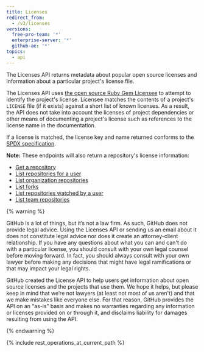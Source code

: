 ```yaml
---
title: Licenses
redirect_from:
  - /v3/licenses
versions:
  free-pro-team: '*'
  enterprise-server: '*'
  github-ae: '*'
topics:
  - api
---
```


The Licenses API returns metadata about popular open source licenses and information about a particular project's license file.

The Licenses API uses [the open source Ruby Gem Licensee](https://github.com/benbalter/licensee) to attempt to identify the project's license. Licensee matches the contents of a project's `LICENSE` file (if it exists) against a short list of known licenses. As a result, the API does not take into account the licenses of project dependencies or other means of documenting a project's license such as references to the license name in the documentation.

If a license is matched, the license key and name returned conforms to the [SPDX specification](https://spdx.org/).

**Note:** These endpoints will also return a repository's license information:

- [Get a repository](/rest/reference/repos#get-a-repository)
- [List repositories for a user](/rest/reference/repos#list-repositories-for-a-user)
- [List organization repositories](/rest/reference/repos#list-organization-repositories)
- [List forks](/rest/reference/repos#list-forks)
- [List repositories watched by a user](/rest/reference/activity#list-repositories-watched-by-a-user)
- [List team repositories](/rest/reference/teams#list-team-repositories)

{% warning %}

GitHub is a lot of things, but it’s not a law firm. As such, GitHub does not provide legal advice. Using the Licenses API or sending us an email about it does not constitute legal advice nor does it create an attorney-client relationship. If you have any questions about what you can and can't do with a particular license, you should consult with your own legal counsel before moving forward. In fact, you should always consult with your own lawyer before making any decisions that might have legal ramifications or that may impact your legal rights.

GitHub created the License API to help users get information about open source licenses and the projects that use them. We hope it helps, but please keep in mind that we’re not lawyers (at least not most of us aren't) and that we make mistakes like everyone else. For that reason, GitHub provides the API on an “as-is” basis and makes no warranties regarding any information or licenses provided on or through it, and disclaims liability for damages resulting from using the API.

{% endwarning %}

{% include rest_operations_at_current_path %}
